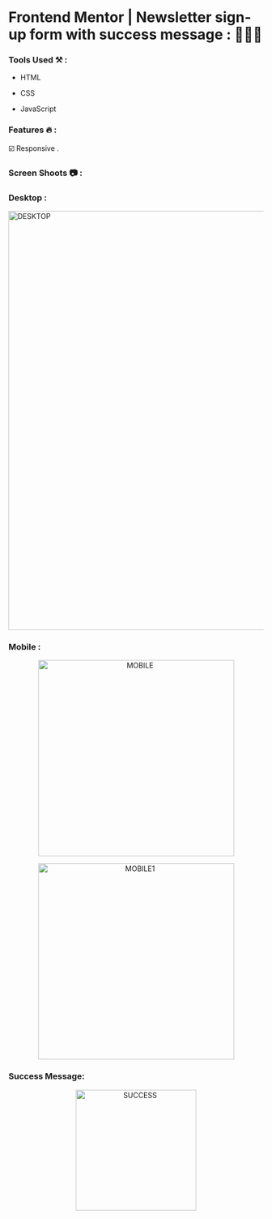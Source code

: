 # Frontend Mentor | Newsletter sign-up form with success message : 👨🏻‍💻 

### Tools Used ⚒️ : 

- HTML
  
- CSS
  
- JavaScript 

### Features 🔥 :

☑️ Responsive .

### Screen Shoots 📷 :


### Desktop :

<img width="827" alt="DESKTOP" src="https://github.com/moadhamousti/Newsletter_challenge/assets/118165767/4b6bd49e-b420-43d4-a5a4-4317875802b1">

### Mobile :

<p align="center">
  <img width="387" alt="MOBILE" src="https://github.com/moadhamousti/Newsletter_challenge/assets/118165767/73a1dea3-995e-49ae-a2bb-8138955df0c4">
</p>

<p align="center">
  <img width="387" alt="MOBILE1" src="https://github.com/moadhamousti/Newsletter_challenge/assets/118165767/9063c93d-27f8-4448-ba58-430c0c35f339">
</p>


### Success Message:

<p align="center">
  <img width="238" alt="SUCCESS" src="https://github.com/moadhamousti/Newsletter_challenge/assets/118165767/61ba3f7f-b74c-4e72-ad90-b690417827bf">
</p>
